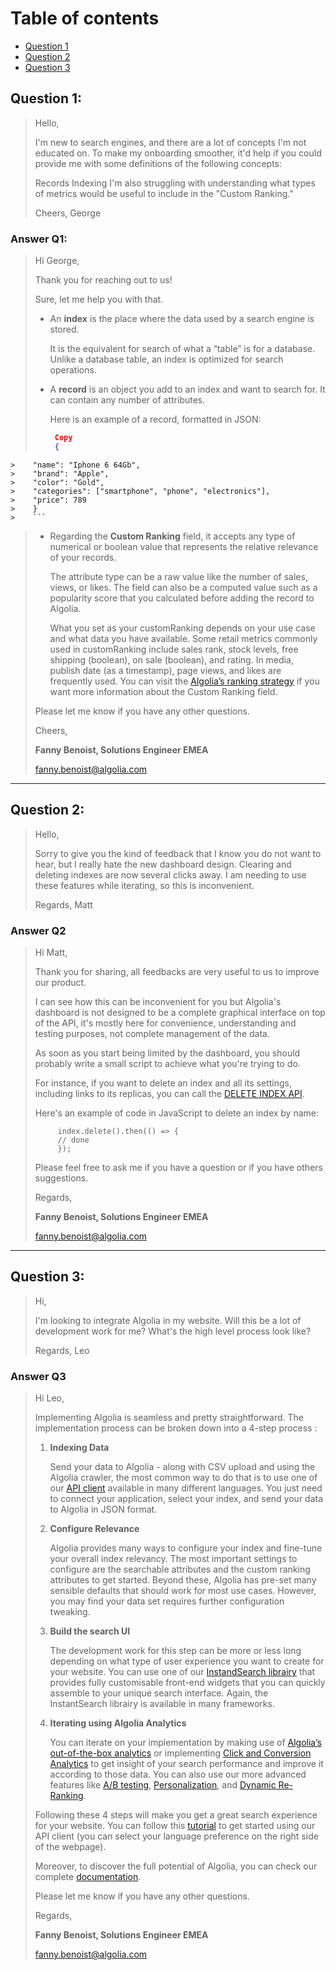 # Table of contents
* [Question 1](#question-1)
* [Question 2](#question-2)
* [Question 3](#question-3)

## Question 1: 
> Hello,
>
> I'm new to search engines, and there are a lot of concepts I'm not educated on. To make my onboarding smoother, it'd help if you could provide me with some definitions of the following concepts:
>
> Records
> Indexing
> I'm also struggling with understanding what types of metrics would be useful to include in the "Custom Ranking."
>
> Cheers, George

### Answer Q1:
> Hi George,
>
> Thank you for reaching out to us!
>
> Sure, let me help you with that.
> 
> - An **index** is the place where the data used by a search engine is stored.
>
>   It is the equivalent for search of what a “table” is for a database. Unlike a database table, an index is optimized for search operations.
>
>
> - A **record** is an object you add to an index and want to search for. It can contain any number of attributes.
>
>   Here is an example of a record, formatted in JSON:
>
>   ```JSON
>    Copy
>    {
    >    "name": "Iphone 6 64Gb",
    >    "brand": "Apple",
    >    "color": "Gold",
    >    "categories": ["smartphone", "phone", "electronics"],
    >    "price": 789
    >    }
    >    ```
>
> - Regarding the **Custom Ranking** field, it accepts any type of numerical or boolean value that represents the relative relevance of your records.
>
>   The attribute type can be a raw value like the number of sales, views, or likes. The field can also be a computed value such as a popularity score that you calculated before adding the record to Algolia.
> 
>   What you set as your customRanking depends on your use case and what data you have available. Some retail metrics commonly used in customRanking include sales rank, stock levels, free shipping (boolean), on sale (boolean), and rating. In media, publish date (as a timestamp), page views, and likes are frequently used.
>   You can visit the [Algolia’s ranking strategy](https://www.algolia.com/doc/guides/managing-results/must-do/custom-ranking/#algolias-ranking-strategy) if you want more information about the Custom Ranking field.
>
> Please let me know if you have any other questions.
> 
> Cheers,
> 
>
>
> **Fanny Benoist, Solutions Engineer EMEA**
>
> <fanny.benoist@algolia.com>
***
## Question 2: 
> Hello,
> 
> Sorry to give you the kind of feedback that I know you do not want to hear, but I really hate the new dashboard design. Clearing and deleting indexes are now several clicks away. I am needing to use these features while iterating, so this is inconvenient.
> 
> Regards, Matt


### Answer Q2

> Hi Matt,
>   
> Thank you for sharing, all feedbacks are very useful to us to improve our product. 
>
> I can see how this can be inconvenient for you but Algolia's dashboard is not designed to be a complete graphical interface on top of the API, it's mostly here for convenience, understanding and testing purposes, not complete management of the data.
>
> As soon as you start being limited by the dashboard, you should probably write a small script to achieve what you're trying to do.
>
> For instance, if you want to delete an index and all its settings, including links to its replicas, you can call the [DELETE INDEX API](https://www.algolia.com/doc/api-reference/api-methods/delete-index/#examples).
>
>   Here's an example of code in JavaScript to delete an index by name:
>
>   ```JS
>        index.delete().then(() => {
>        // done
>        }); 
> ```
>
> Please feel free to ask me if you have a question or if you have others suggestions.
>
> Regards,
>
> **Fanny Benoist, Solutions Engineer EMEA**
>
> <fanny.benoist@algolia.com>

***
## Question 3: 
> Hi,
> 
> I'm looking to integrate Algolia in my website. Will this be a lot of development work for me? What's the high level process look like?
> 
> Regards, Leo



### Answer Q3

> Hi Leo,
>
> Implementing Algolia is seamless and pretty straightforward. The implementation process can be broken down into a 4-step process :
>   1. **Indexing Data**
>
>        Send your data to Algolia - along with CSV upload and using the Algolia crawler, the most common way to do that is to use one of our [API client](https://www.algolia.com/doc/guides/getting-started/quick-start/tutorials/quick-start-with-the-api-client/javascript/?client=javascript#initialize-the-client) available in many different languages. You just need to connect your application, select your index, and send your data to Algolia in JSON format. 
>    
>   2. **Configure Relevance**
>
>        Algolia provides many ways to configure your index and fine-tune your overall index relevancy. The most important settings to configure are the searchable attributes and the custom ranking attributes to get started. Beyond these, Algolia has pre-set many sensible defaults that should work for most use cases. However, you may find your data set requires further configuration tweaking.
>
>   3. **Build the search UI**
>
>        The development work for this step can be more or less long depending on what type of user experience you want to create for your website. You can use one of our [InstandSearch librairy](https://www.algolia.com/doc/guides/building-search-ui/what-is-instantsearch/js/) that provides fully customisable front-end widgets that you can quickly assemble to your unique search interface. Again, the InstantSearch librairy is available in many frameworks.
>
>   4. **Iterating using Algolia Analytics**
>
>       You can iterate on your implementation by making use of [Algolia’s out-of-the-box analytics](https://www.algolia.com/doc/guides/getting-insights-and-analytics/search-analytics/out-of-the-box-analytics/) or implementing [Click and Conversion Analytics](https://www.algolia.com/doc/guides/getting-insights-and-analytics/search-analytics/click-and-conversion-analytics/) to get insight of your search performance and improve it according to those data. You can also use our more advanced features like [A/B testing](https://www.algolia.com/doc/guides/ab-testing/what-is-ab-testing/), [Personalization](https://www.algolia.com/doc/guides/personalization/what-is-personalization/), and [Dynamic Re-Ranking](https://www.algolia.com/doc/guides/algolia-ai/re-ranking/).
>
>   Following these 4 steps will make you get a great search experience for your website. You can follow this [tutorial](https://www.algolia.com/doc/guides/getting-started/quick-start/tutorials/quick-start-with-the-api-client/javascript/?client=javascript) to get started using our API client (you can select your language preference on the right side of the webpage).
>
> Moreover, to discover the full potential of Algolia, you can check our complete [documentation](https://www.algolia.com/doc/).
>
> Please let me know if you have any other questions.
>
> Regards,
>
> **Fanny Benoist, Solutions Engineer EMEA**
>
> <fanny.benoist@algolia.com>
